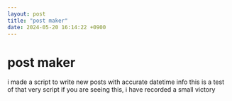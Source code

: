 ```yaml
---
layout: post
title: "post maker"
date: 2024-05-20 16:14:22 +0900
---
```


# post maker

i made a script to write new posts with accurate datetime info
this is a test of that very script
if you are seeing this, i have recorded a small victory
